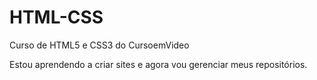 # HTML-CSS
Curso de HTML5 e CSS3 do CursoemVideo

Estou aprendendo a criar sites e agora vou gerenciar meus repositórios.

